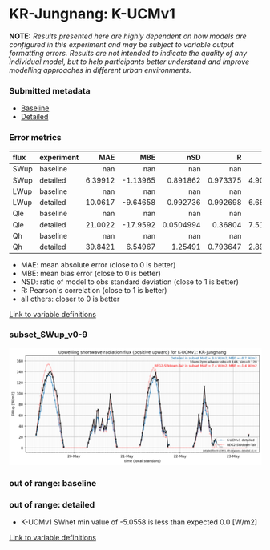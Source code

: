 # KR-Jungnang: K-UCMv1

**NOTE:** *Results presented here are highly dependent on how models are configured in this experiment and may be subject to variable output formatting errors. Results are not intended to indicate the quality of any individual model, but to help participants better understand and improve modelling approaches in different urban environments.*

### Submitted metadata

- [Baseline](K-UCMv1_KR-Jungnang_baseline_attrs.md)
- [Detailed](K-UCMv1_KR-Jungnang_detailed_attrs.md)

### Error metrics

| flux   | experiment   |       MAE |       MBE |         nSD |          R |       5th |      95th |      RMSE |      cRMSE |      AMBE |        1-nSD |          1-R |   nSkewness |   nKurtosis |     Overlap |
|:-------|:-------------|----------:|----------:|------------:|-----------:|----------:|----------:|----------:|-----------:|----------:|-------------:|-------------:|------------:|------------:|------------:|
| SWup   | baseline     | nan       | nan       | nan         | nan        | nan       | nan       | nan       | nan        | nan       | nan          | nan          | nan         | nan         | nan         |
| SWup   | detailed     |   6.39912 |  -1.13965 |   0.891862  |   0.973375 |   4.90274 |   1.68406 |   8.06601 |   0.243281 |   1.13965 |   0.108139   |   0.0266251  |   0.596801  |   0.604503  |   0.146325  |
| LWup   | baseline     | nan       | nan       | nan         | nan        | nan       | nan       | nan       | nan        | nan       | nan          | nan          | nan         | nan         | nan         |
| LWup   | detailed     |  10.0617  |  -9.64658 |   0.992736  |   0.992698 |   6.68168 |  12.6354  |  12.6446  |   0.120624 |   9.64658 |   0.00726516 |   0.00730169 |   0.0414893 |   0.0513722 |   0.0752041 |
| Qle    | baseline     | nan       | nan       | nan         | nan        | nan       | nan       | nan       | nan        | nan       | nan          | nan          | nan         | nan         | nan         |
| Qle    | detailed     |  21.0022  | -17.9592  |   0.0504994 |   0.36804  |   7.51376 |  68.3766  |  33.2444  |   0.982537 |  17.9592  |   0.949501   |   0.63196    |   0.179901  |   0.816778  |   0.555095  |
| Qh     | baseline     | nan       | nan       | nan         | nan        | nan       | nan       | nan       | nan        | nan       | nan          | nan          | nan         | nan         | nan         |
| Qh     | detailed     |  39.8421  |   6.54967 |   1.25491   |   0.793647 |   2.89637 |  62.0206  |  58.8801  |   0.763473 |   6.54967 |   0.254909   |   0.206353   |   0.297041  |   1.16847   |   0.112219  |

 - MAE: mean absolute error (close to 0 is better)
 - MBE: mean bias error (close to 0 is better)
 - NSD: ratio of model to obs standard deviation (close to 1 is better)
 - R: Pearson's correlation (close to 1 is better)
 - all others: closer to 0 is better

[Link to variable definitions](../modelattrs/variable_definitions.md)

### <a name="subset_swup_v0-9"></a>subset_SWup_v0-9
[![K-UCMv1_KR-Jungnang_subset_SWup_v0-9.png](K-UCMv1_KR-Jungnang_subset_SWup_v0-9.png)](K-UCMv1_KR-Jungnang_subset_SWup_v0-9.png)

### out of range: baseline


### out of range: detailed

 - K-UCMv1 SWnet min value of -5.0558 is less than expected 0.0 [W/m2]


[Link to variable definitions](../modelattrs/variable_definitions.md)

